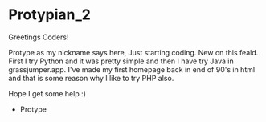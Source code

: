 # Protypian_2

Greetings Coders!

Protype as my nickname says here, Just starting coding. 
New on this feald. First I try Python and it was pretty simple and then I have try Java in grassjumper.app.
I've made my first homepage back in end of 90's in html and that is some reason why I like to try PHP also. 

Hope I get some help :) 

- Protype
